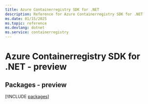 ```yaml
---
title: Azure Containerregistry SDK for .NET
description: Reference for Azure Containerregistry SDK for .NET
ms.date: 01/15/2025
ms.topic: reference
ms.devlang: dotnet
ms.service: containerregistry
---
```

# Azure Containerregistry SDK for .NET - preview
## Packages - preview
[!INCLUDE [packages](containerregistry-index.md)]